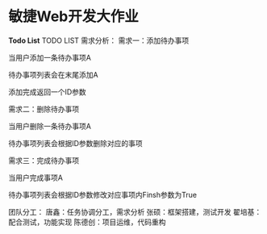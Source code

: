 # 敏捷Web开发大作业

**Todo List**
TODO LIST 需求分析：
需求一：添加待办事项

当用户添加一条待办事项A

待办事项列表会在末尾添加A

添加完成返回一个ID参数

需求二：删除待办事项

当用户删除一条待办事项A

待办事项列表会根据ID参数删除对应的事项

需求三：完成待办事项

当用户完成事项A

待办事项列表会根据ID参数修改对应事项内Finsh参数为True

团队分工：
唐鑫：任务协调分工，需求分析
张硕：框架搭建，测试开发
翟培基：配合测试，功能实现
陈德创：项目运维，代码重构
